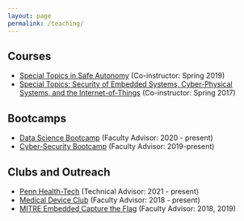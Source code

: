```yaml
---
layout: page
permalink: /teaching/
---
```



## Courses
- [Special Topics in Safe Autonomy](https://rtg.cis.upenn.edu/cis700-2019/index.html) (Co-instructor: Spring 2019)
- [Special Topics: Security of Embedded Systems, Cyber-Physical Systems, and the Internet-of-Things](https://rtg.cis.upenn.edu/cis700-002/) (Co-instructor: Spring 2017)


## Bootcamps
- [Data Science Bootcamp](https://bootcamp.sas.upenn.edu/data/) (Faculty Advisor: 2020 - present)
- [Cyber-Security Bootcamp](https://bootcamp.sas.upenn.edu/cybersecurity/) (Faculty Advisor: 2019-present)


## Clubs and Outreach
- [Penn Health-Tech](https://healthtech.upenn.edu/) (Technical Advisor: 2021 - present)
- [Medical Device Club](https://rtg.cis.upenn.edu/meddevclub/) (Faculty Advisor: 2018 - present)
- [MITRE Embedded Capture the Flag](https://mitrecyberacademy.org/competitions/embedded/) (Faculty Advisor: 2018, 2019)
